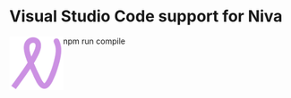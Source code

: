 # Visual Studio Code support for Niva

<img align="left" width="96px" height="96px" src="niva-icon.webp" />

npm run compile
